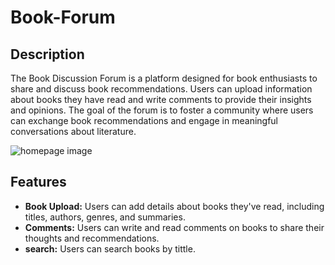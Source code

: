 # Book-Forum

## Description

The Book Discussion Forum is a platform designed for book enthusiasts to share and discuss book recommendations. Users can upload information about books they have read and write comments to provide their insights and opinions. The goal of the forum is to foster a community where users can exchange book recommendations and engage in meaningful conversations about literature.

![homepage image](Homepage.png)

## Features

- **Book Upload:** Users can add details about books they've read, including titles, authors, genres, and summaries.
- **Comments:** Users can write and read comments on books to share their thoughts and recommendations.
- **search:** Users can search books by tittle.
